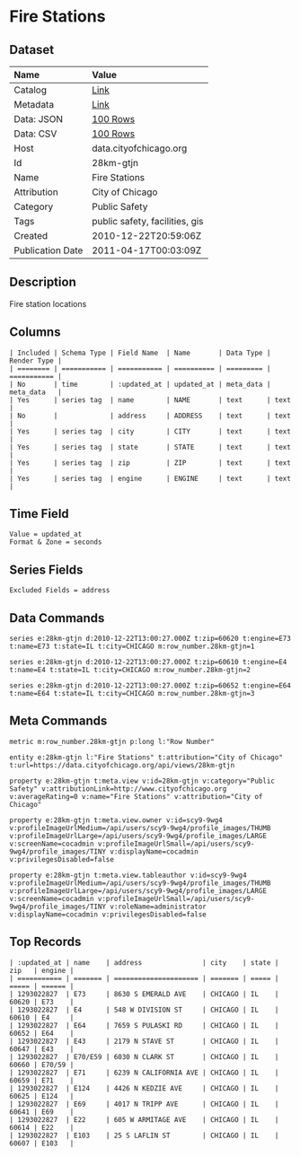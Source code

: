 # Fire Stations

## Dataset

| Name | Value |
| :--- | :---- |
| Catalog | [Link](https://catalog.data.gov/dataset/fire-stations-61d88) |
| Metadata | [Link](https://data.cityofchicago.org/api/views/28km-gtjn) |
| Data: JSON | [100 Rows](https://data.cityofchicago.org/api/views/28km-gtjn/rows.json?max_rows=100) |
| Data: CSV | [100 Rows](https://data.cityofchicago.org/api/views/28km-gtjn/rows.csv?max_rows=100) |
| Host | data.cityofchicago.org |
| Id | 28km-gtjn |
| Name | Fire Stations |
| Attribution | City of Chicago |
| Category | Public Safety |
| Tags | public safety, facilities, gis |
| Created | 2010-12-22T20:59:06Z |
| Publication Date | 2011-04-17T00:03:09Z |

## Description

Fire station locations

## Columns

```ls
| Included | Schema Type | Field Name  | Name       | Data Type | Render Type |
| ======== | =========== | =========== | ========== | ========= | =========== |
| No       | time        | :updated_at | updated_at | meta_data | meta_data   |
| Yes      | series tag  | name        | NAME       | text      | text        |
| No       |             | address     | ADDRESS    | text      | text        |
| Yes      | series tag  | city        | CITY       | text      | text        |
| Yes      | series tag  | state       | STATE      | text      | text        |
| Yes      | series tag  | zip         | ZIP        | text      | text        |
| Yes      | series tag  | engine      | ENGINE     | text      | text        |
```

## Time Field

```ls
Value = updated_at
Format & Zone = seconds
```

## Series Fields

```ls
Excluded Fields = address
```

## Data Commands

```ls
series e:28km-gtjn d:2010-12-22T13:00:27.000Z t:zip=60620 t:engine=E73 t:name=E73 t:state=IL t:city=CHICAGO m:row_number.28km-gtjn=1

series e:28km-gtjn d:2010-12-22T13:00:27.000Z t:zip=60610 t:engine=E4 t:name=E4 t:state=IL t:city=CHICAGO m:row_number.28km-gtjn=2

series e:28km-gtjn d:2010-12-22T13:00:27.000Z t:zip=60652 t:engine=E64 t:name=E64 t:state=IL t:city=CHICAGO m:row_number.28km-gtjn=3
```

## Meta Commands

```ls
metric m:row_number.28km-gtjn p:long l:"Row Number"

entity e:28km-gtjn l:"Fire Stations" t:attribution="City of Chicago" t:url=https://data.cityofchicago.org/api/views/28km-gtjn

property e:28km-gtjn t:meta.view v:id=28km-gtjn v:category="Public Safety" v:attributionLink=http://www.cityofchicago.org v:averageRating=0 v:name="Fire Stations" v:attribution="City of Chicago"

property e:28km-gtjn t:meta.view.owner v:id=scy9-9wg4 v:profileImageUrlMedium=/api/users/scy9-9wg4/profile_images/THUMB v:profileImageUrlLarge=/api/users/scy9-9wg4/profile_images/LARGE v:screenName=cocadmin v:profileImageUrlSmall=/api/users/scy9-9wg4/profile_images/TINY v:displayName=cocadmin v:privilegesDisabled=false

property e:28km-gtjn t:meta.view.tableauthor v:id=scy9-9wg4 v:profileImageUrlMedium=/api/users/scy9-9wg4/profile_images/THUMB v:profileImageUrlLarge=/api/users/scy9-9wg4/profile_images/LARGE v:screenName=cocadmin v:profileImageUrlSmall=/api/users/scy9-9wg4/profile_images/TINY v:roleName=administrator v:displayName=cocadmin v:privilegesDisabled=false
```

## Top Records

```ls
| :updated_at | name    | address               | city    | state | zip   | engine | 
| =========== | ======= | ===================== | ======= | ===== | ===== | ====== | 
| 1293022827  | E73     | 8630 S EMERALD AVE    | CHICAGO | IL    | 60620 | E73    | 
| 1293022827  | E4      | 548 W DIVISION ST     | CHICAGO | IL    | 60610 | E4     | 
| 1293022827  | E64     | 7659 S PULASKI RD     | CHICAGO | IL    | 60652 | E64    | 
| 1293022827  | E43     | 2179 N STAVE ST       | CHICAGO | IL    | 60647 | E43    | 
| 1293022827  | E70/E59 | 6030 N CLARK ST       | CHICAGO | IL    | 60660 | E70/59 | 
| 1293022827  | E71     | 6239 N CALIFORNIA AVE | CHICAGO | IL    | 60659 | E71    | 
| 1293022827  | E124    | 4426 N KEDZIE AVE     | CHICAGO | IL    | 60625 | E124   | 
| 1293022827  | E69     | 4017 N TRIPP AVE      | CHICAGO | IL    | 60641 | E69    | 
| 1293022827  | E22     | 605 W ARMITAGE AVE    | CHICAGO | IL    | 60614 | E22    | 
| 1293022827  | E103    | 25 S LAFLIN ST        | CHICAGO | IL    | 60607 | E103   | 
```